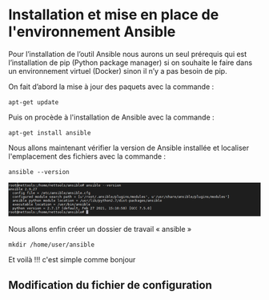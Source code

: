 # Installation et mise en place de l'environnement Ansible

Pour l’installation de l’outil Ansible nous aurons un seul prérequis qui est l’installation de pip (Python package manager) si on souhaite le faire dans un environnement virtuel (Docker) sinon il n’y a pas besoin de pip.

On fait d’abord la mise à jour des paquets avec la commande :

```
apt-get update

```
Puis on procède à l'installation de Ansible avec la commande :

```
apt-get install ansible

```

Nous allons maintenant vérifier la version de Ansible installée et localiser l'emplacement des fichiers avec la commande :

```
ansible --version

```
![version](./images/version.png)

Nous allons enfin créer un dossier de travail « ansible » 

```
mkdir /home/user/ansible

```

Et voilà !!! c'est simple comme bonjour  


## Modification du fichier de configuration

